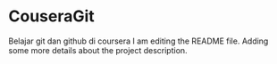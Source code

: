 # CouseraGit
Belajar git dan github di coursera
I am editing the README file. Adding some more details about the project description.

